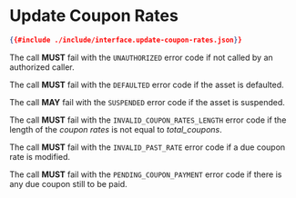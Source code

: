 # Update Coupon Rates

```json
{{#include ./include/interface.update-coupon-rates.json}}
```

The call **MUST** fail with the `UNAUTHORIZED` error code if not called by an authorized
caller.

The call **MUST** fail with the `DEFAULTED` error code if the asset is defaulted.

The call **MAY** fail with the `SUSPENDED` error code if the asset is suspended.

The call **MUST** fail with the `INVALID_COUPON_RATES_LENGTH` error code if the
length of the *coupon rates* is not equal to *total_coupons*.

The call **MUST** fail with the `INVALID_PAST_RATE` error code if a due coupon rate
is modified.

The call **MUST** fail with the `PENDING_COUPON_PAYMENT` error code if there is
any due coupon still to be paid.
